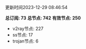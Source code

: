更新时间2023-12-29 08:46:54

**总订阅: 73**
**总节点: 742**
**有效节点: 250**
- v2ray节点: 227
- ss节点: 17
- trojan节点: 6
